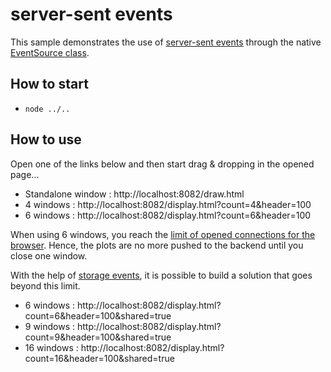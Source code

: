 # server-sent events

This sample demonstrates the use of [server-sent events](https://developer.mozilla.org/en-US/docs/Web/API/Server-sent_events) through the native [EventSource class](https://developer.mozilla.org/en-US/docs/Web/API/EventSource).

## How to start

* `node ../..`

## How to use

Open one of the links below and then start drag & dropping in the opened page...

* Standalone window : http://localhost:8082/draw.html
* 4 windows : http://localhost:8082/display.html?count=4&header=100
* 6 windows : http://localhost:8082/display.html?count=6&header=100

When using 6 windows, you reach the [limit of opened connections for the browser](https://docs.pushtechnology.com/cloud/latest/manual/html/designguide/solution/support/connection_limitations.html#:~:text=Browsers%20limit%20the%20number%20of,allow%20six%20connections%20per%20domain.). Hence, the plots are no more pushed to the backend until you close one window.

With the help of [storage events](https://developer.mozilla.org/en-US/docs/Web/API/Window/storage_event), it is possible to build a solution that goes beyond this limit.

* 6 windows : http://localhost:8082/display.html?count=6&header=100&shared=true
* 9 windows : http://localhost:8082/display.html?count=9&header=100&shared=true
* 16 windows : http://localhost:8082/display.html?count=16&header=100&shared=true
